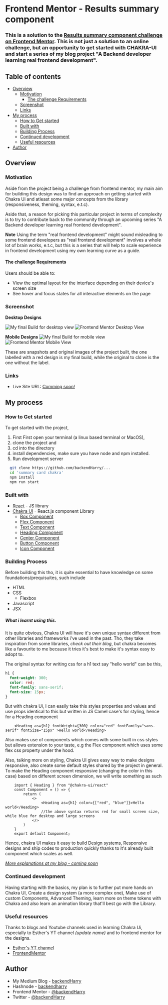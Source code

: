 # Frontend Mentor - Results summary component

### This is a solution to the [Results summary component challenge on Frontend Mentor](https://www.frontendmentor.io/challenges/results-summary-component-CE_K6s0maV). This is not just a solution to an online challenge, but an opportunity to get started with CHAKRA-UI and start a series of my blog project "A Backend developer learning real frontend development".

## Table of contents

- [Overview](#overview)
  - [Motivation](#Motivation)
    - [The challenge Requirements](#the-challenge-requirements-from-frontend-mentor)
  - [Screenshot](#screenshot)
  - [Links](#links)
- [My process](#my-process)
  - [How to Get started](#iHow-to-Get-started)
  - [Built with](#built-with)
  - [Building Process](#building-process)
  - [Continued development](#continued-development)
  - [Useful resources](#useful-resources)
- [Author](#author)

## Overview

### Motivation

Aside from the project being a challenge from frontend mentor, my main aim for building this design was to find an approach on getting started with Chakra Ui and atleast some major concepts from the library (responsiveness, theming, syntax, e.t.c).

Aside that, a reason for picking this particular project in terms of complexity is to try to contribute back to the community through an upcoming series "A Backend developer learning real frontend development".

**Note** Using the term "real frontend development" might sound misleading to some frontend developers as "real frontend development" involves a whole lot of brain works, e.t.c, but this is a series that will help to scale experience in frontend development using my own learning curve as a guide.

#### The challenge Requirements

Users should be able to:

- View the optimal layout for the interface depending on their device's screen size
- See hover and focus states for all interactive elements on the page

### Screenshot

**Desktop Designs**

![My final Build for desktop view](<./final%20build%20designs/summary%20card%20desktop%20(2)_LI.jpg>)
![Frontend Mentor Desktop View](./final%20build%20designs/desktop-design.jpg)

**Mobile Designs**
![My final Build for mobile view](./final%20build%20designs/summary%20card%20mobile.jpg)
![Frontend Mentor Mobile View](./final%20build%20designs/mobile-design.jpg)

These are snapshots and original images of the project built, the one labelled with a red design is my final build, while the original to clone is the one without the label.

### Links

- Live Site URL: [Comming soon!](https://your-live-site-url.com)

## My process

### How to Get started

To get started with the project,

1. First First open your terminal (a linux based terminal or MacOS),
2. clone the project and
3. cd into the directory
4. install dependencies, make sure you have node and npm installed.
5. Run development server

```Bash
  git clone https://github.com/backendHarry/...
  cd 'summary card chakra'
  npm install
  npm run start
```

### Built with

- [React](https://reactjs.org/) - JS library
- [Chakra UI](chakra-ui.com) - React.js component Library
  - [Box Component]()
  - [Flex Component]()
  - [Text Component]()
  - [Heading Component]()
  - [Center Component]()
  - [Button Component]()
  - [Icon Component]()

### Building Process

Before building this tho, it is quite essential to have knowledge on some foundations/prequisuites, such include

- HTML
- CSS
  - Flexbox
- Javascript
- JSX

##### What i learnt using this.

It is quite obvious, Chakra UI will have it's own unique syntax different from other libraries and frameworks i've used in the past. Tho, they take inspiration from some libraries, _check out their blog_, but chakra becomes like a favourite to me because it tries it's best to make it's syntax easy to adopt to.

The original syntax for writing css for a h1 text say "hello world" can be this,

```css
h1 {
  font-weight: 300;
  color: red;
  font-family: sans-serif;
  font-size: 15px;
}
```

But with chakra Ui, I can easily take this styles properties and values and use props identical to this but written in JS Camel case's for styling, hence for a Heading component

```JSX
    <Heading as={h1} fontWeight={300} color="red" fontFamily="sans-serif" fontSize="15px" >Hello world</Heading>
```

Also makes use of components which comes with some built in css styles but allows extension to your taste, e.g the Flex component which uses some flex css property under the hood.

Also, talking more on styling, Chakra UI gives easy way to make designs responsive, also create some default styles shared by the project in general. To make the Heading component responsive (changing the color in this case) based on different screen dimension, we will write something as such

```JSX
    import { Heading } from "@chakra-ui/react"
    const Component = () => {
        return (
            <>
                <Heading as={h1} color={["red", "blue"]}>Hello world</Heading>
                //the above syntax returns red for small screen size, while blue for desktop and large screens
            </>
        )
    }
    export default Component;
```

Hence, chakra UI makes it easy to build Design systems, Responsive designs and ship codes to production quickly thanks to it's already built component which scales as well.

[_More explanations at my blog - coming soon_](www.---.com)

### Continued development

Having starting with the basics, my plan is to further put more hands on Chakra UI, Create a design system (a more complex one), Make use of custom Components, Advanced Theming, learn more on theme tokens with Chakra and also learn an animation library that'll best go with the Library.

### Useful resources

Thanks to blogs and Youtube channels used in learning Chakra Ui, especially to Esther's YT channel _(update name)_ and to frontend mentor for the designs.

- [Esther's YT channel](https://www.esthers's-YT.com)
- [FrontendMentor](www.frontendMentor.com)

## Author

- My Medium Blog - [backendHarry](https://www.your-site.com)
- Hashnode - [backendharry]()
- Frontend Mentor - [@backendHarry](https://www.frontendmentor.io/profile/yourusername)
- Twitter - [@backendHarry](https://www.twitter.com/backendHarry)
